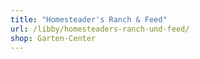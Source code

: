 ```yaml
---
title: "Homesteader's Ranch & Feed"
url: /libby/homesteaders-ranch-und-feed/
shop: Garten-Center
---
```

